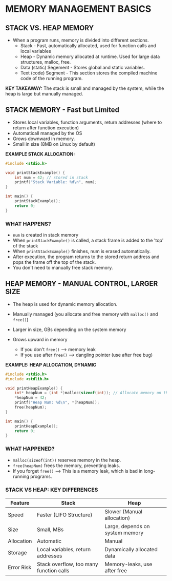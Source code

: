 # MEMORY MANAGEMENT BASICS 
## STACK VS. HEAP MEMORY 

- When a program runs, memory is divided into different sections. 
    - Stack - Fast, automatically allocated, used for function calls and local variables
    - Heap - Dynamic memory allocated at runtime. Used for large data structures, malloc, free.
    - Data (static) Segement - Stores global and static variables. 
    - Text (code) Segment - This section stores the compiled machine code of the running program. 

**KEY TAKEAWAY:** The stack is small and managed by the system, while the heap is large but manually managed.


## STACK MEMORY - Fast but Limited 

- Stores local variables, function arguments, return addresses (where to return after function execution)
- Automaticall managed by the OS
- Grows downward in memory.
- Small in size (8MB on Linux by default)

**EXAMPLE STACK ALLOCATION:**

```C
#include <stdio.h>

void printStackExample() {
    int num = 42; // stored in stack
    printf("Stack Variable: %d\n", num);
}

int main() {
    printStackExample();
    return 0;
}
```

### WHAT HAPPENS? 
- `num` is created in stack memory 
- When `printStackExample()` is called, a stack frame is added to the 'top' of the stack 
- When `printStackExample()` finishes, num is erased automatically. 
- After execution, the program returns to the stored return address and pops the frame off the top of the stack.
- You don't need to manually free stack memory. 


## HEAP MEMORY - MANUAL CONTROL, LARGER SIZE 

- The heap is used for dynamic memory allocation.
- Manually managed (you allocate and free memory with `malloc()` and `free()`)
- Larger in size, GBs depending on the system memory 
- Grows upward in memory

    - If you don't `free()` --> memory leak
    - If you use after `free()` --> dangling pointer (use after free bug)

**EXAMPLE: HEAP ALLOCATION, DYNAMIC**

```C
#include <stdio.h>
#include <stdlib.h>

void printHeapExample() {
    int* heapNum = (int *)malloc(sizeof(int)); // Allocate memory on the heap 
    *heapNum = 42;
    printf("Heap Num: %d\n", *(heapNum));
    free(heapNum);
}

int main() {
    printHeapExample();
    return 0;
}
```

### WHAT HAPPENED? 
- `malloc(sizeof(int))` reserves memory in the heap.
- `free(heapNum)` frees the memory, preventing leaks. 
- If you forget `free()` --> This is a memory leak, which is bad in long-running programs.

### STACK VS HEAP: KEY DIFFERENCES 

| Feature | Stack | Heap |
|---------|-------|------|
| Speed | Faster (LIFO Structure) | Slower (Manual allocation) |
| Size | Small, MBs | Large, depends on system memory |
| Allocation | Automatic | Manual | 
| Storage | Local variables, return addresses | Dynamically allocated data |
| Error Risk | Stack overflow, too many function calls | Memory-leaks, use after free | 

